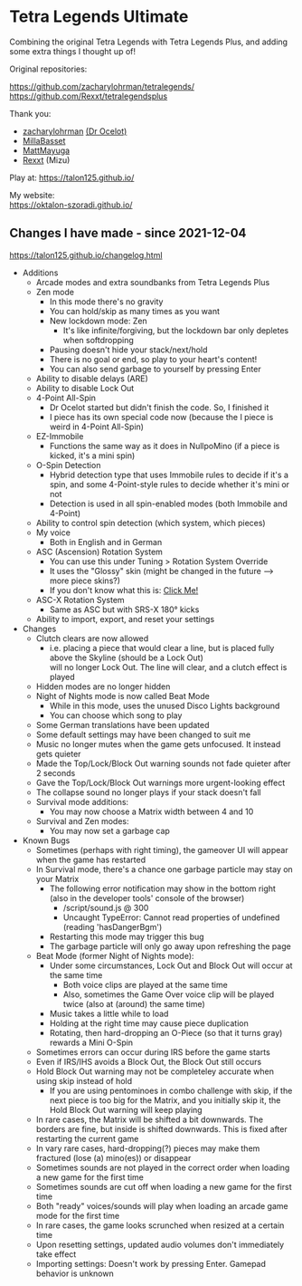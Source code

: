 # Tetra Legends Ultimate

Combining the original Tetra Legends with Tetra Legends Plus, and adding some extra things I thought up of!

Original repositories:

<!-- https://github.com/doktorocelot/tetralegends -->
https://github.com/zacharylohrman/tetralegends/  
https://github.com/Rexxt/tetralegendsplus

Thank you:

- [zacharylohrman](https://github.com/zacharylohrman) [(Dr Ocelot)](https://github.com/doktorocelot)
- [MillaBasset](https://github.com/MillaBasset)
- [MattMayuga](https://github.com/MattMayuga)
- [Rexxt](https://github.com/Rexxt) (Mizu)

Play at: https://talon125.github.io/

My website:  
https://oktalon-szoradi.github.io/

<!-- I'm still deciding whether I'll keep this repository public or make it private. -->

## Changes I have made - since 2021-12-04

https://talon125.github.io/changelog.html

<!-- Most changes were made in early December. Early March 2022 is when I uploaded this here, and also tweaked the changelog below a bit. -->

<!-- btw I've been using Microsoft Edge to test my changes. -->

- Additions
  - Arcade modes and extra soundbanks from Tetra Legends Plus
  - Zen mode
    - In this mode there's no gravity
    - You can hold/skip as many times as you want
    - New lockdown mode: Zen
      - It's like infinite/forgiving, but the lockdown bar only depletes when softdropping
    - Pausing doesn't hide your stack/next/hold
    - There is no goal or end, so play to your heart's content!
    - You can also send garbage to yourself by pressing Enter
  - Ability to disable delays (ARE)
  - Ability to disable Lock Out
  - 4-Point All-Spin
    - Dr Ocelot started but didn't finish the code. So, I finished it
    <!-- *   This is on by default and cannot be changed (yet) -->
    - I piece has its own special code now (because the I piece is weird in 4-Point All-Spin)
  - EZ-Immobile
    - Functions the same way as it does in NullpoMino (if a piece is kicked, it's a mini spin)
    <!-- *   This only applies in Tetra-X modes You can't choose between spin detections yet -->
  - O-Spin Detection
    - Hybrid detection type that uses Immobile rules to decide if it's a spin, and some 4-Point-style rules to decide whether it's mini or not
    - Detection is used in all spin-enabled modes (both Immobile and 4-Point)
  - Ability to control spin detection (which system, which pieces)
  - My voice
    - Both in English and in German
    <!-- *   I plan on updating the voices in the future, like adding more clips for all the other spins/spin types
    - German was removed due to its low quality -->
  - ASC (Ascension) Rotation System
    - You can use this under Tuning > Rotation System Override
    <!-- *   It uses the Tetra-X skin (might be changed in the future  -> more piece skins?) -->
    - It uses the "Glossy" skin (might be changed in the future --> more piece skins?)
    - If you don't know what this is: [Click Me!](https://asc.winternebs.com/assets/home/kicktablesq.gif)
  - ASC-X Rotation System
    - Same as ASC but with SRS-X 180° kicks
  - Ability to import, export, and reset your settings
- Changes
  - Clutch clears are now allowed
    - i.e. placing a piece that would clear a line, but is placed fully above the Skyline (should be a Lock Out)  
      will no longer Lock Out. The line will clear, and a clutch effect is played
  - Hidden modes are no longer hidden
  - Night of Nights mode is now called Beat Mode
    - While in this mode, uses the unused Disco Lights background
    - You can choose which song to play
    <!-- *   Song is now Ludicrous Speed (F777). Using your own song might be added in the future
    - BPM is 166 instead of 180, so it might be a slight bit easier -->
  - Some German translations have been updated
  - Some default settings may have been changed to suit me
  - Music no longer mutes when the game gets unfocused. It instead gets quieter
  - Made the Top/Lock/Block Out warning sounds not fade quieter after 2 seconds
  - Gave the Top/Lock/Block Out warnings more urgent-looking effect
  - The collapse sound no longer plays if your stack doesn't fall
  - Survival mode additions:
    - You may now choose a Matrix width between 4 and 10
  - Survival and Zen modes:
    - You may now set a garbage cap
- Known Bugs
  <!-- *   Some S-Spin Minis are not detected for some reason. This exact bug is also in Tetr.JS Enhanced (another game from Dr Ocelot) -->
  <!-- *   When the board flips upside-down in Night Of Nights X, the animation is too slow -->
  - Sometimes (perhaps with right timing), the gameover UI will appear when the game has restarted
  - In Survival mode, there's a chance one garbage particle may stay on your Matrix
    - The following error notification may show in the bottom right (also in the developer tools' console of the browser)
      - /script/sound.js @ 300
      - Uncaught TypeError: Cannot read properties of undefined (reading 'hasDangerBgm')
    - Restarting this mode may trigger this bug
    - The garbage particle will only go away upon refreshing the page
  - Beat Mode (former Night of Nights mode):
    - Under some circumstances, Lock Out and Block Out will occur at the same time
      - Both voice clips are played at the same time
      - Also, sometimes the Game Over voice clip will be played twice (also at (around) the same time)
    - Music takes a little while to load
    - Holding at the right time may cause piece duplication
    - Rotating, then hard-dropping an O-Piece (so that it turns gray) rewards a Mini O-Spin
  - Sometimes errors can occur during IRS before the game starts
  <!-- *   The collapse sound still plays even when your stack doesn't fall -->
  - Even if IRS/IHS avoids a Block Out, the Block Out still occurs
  <!-- *   Doing an I-Spin Tetra will always be Back-To-Back, even if the previous line clear was not Back-To-Back
      *   Also occurs if this is your first line clear -->
  - Hold Block Out warning may not be completeley accurate when using skip instead of hold
    - If you are using pentominoes in combo challenge with skip, if the next piece is too big for the Matrix, and you initially skip it, the Hold Block Out warning will keep playing
  - In rare cases, the Matrix will be shifted a bit downwards. The borders are fine, but inside is shifted downwards. This is fixed after restarting the current game
  - In vary rare cases, hard-dropping(?) pieces may make them fractured (lose (a) mino(es)) or disappear
  - Sometimes sounds are not played in the correct order when loading a new game for the first time
  - Sometimes sounds are cut off when loading a new game for the first time
  - Both "ready" voices/sounds will play when loading an arcade game mode for the first time
  - In rare cases, the game looks scrunched when resized at a certain time
  - Upon resetting settings, updated audio volumes don't immediately take effect
  - Importing settings: Doesn't work by pressing Enter. Gamepad behavior is unknown

